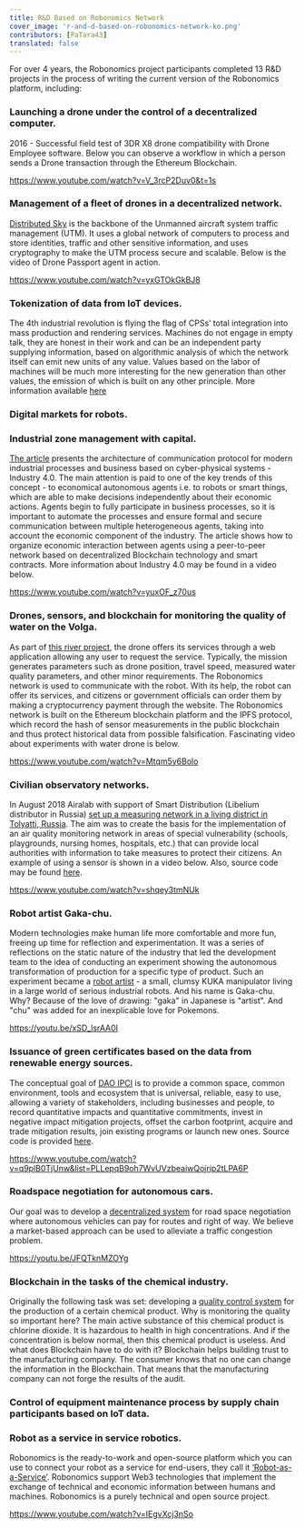 ```yaml
---
title: R&D Based on Robonomics Network
cover_image: 'r-and-d-based-on-robonomics-network-ko.png' 
contributors: [PaTara43]
translated: false
---
```


For over 4 years, the Robonomics project participants completed 13 R&D projects in the process of writing the current version of the Robonomics platform, including:

### Launching a drone under the control of a decentralized computer.
2016 - Successful field test of 3DR X8 drone compatibility with Drone Employee software.
Below you can observe a workflow in which a person sends a Drone transaction through the Ethereum Blockchain.

https://www.youtube.com/watch?v=V_3rcP2Duv0&t=1s

### Management of a fleet of drones in a decentralized network.
[Distributed Sky](https://airmarket.io/wp-content/uploads/2018/09/Distributed-Sky-Whitepaper-v3.0.pdf) is the backbone of the Unmanned aircraft system traffic management (UTM). It uses a global network of computers to process and store identities, traffic and other sensitive information, and uses cryptography to make the UTM process secure and scalable.
Below is the video of Drone Passport agent in action.

https://www.youtube.com/watch?v=yxGTOkGkBJ8

### Tokenization of data from IoT devices.

The 4th industrial revolution is flying the flag of CPSs’ total integration into mass production and rendering services. Machines do not engage in empty talk, they are honest in their work and can be an independent party supplying information, based on algorithmic analysis of which the network itself can emit new units of any value.
Values based on the labor of machines will be much more interesting for the new generation than other values, the emission of which is built on any other principle. More information available [here](https://blog.aira.life/tokenization-and-the-4th-industrial-revolution-3208022be747)

### Digital markets for robots.

### Industrial zone management with capital.
[The article](https://ieeexplore.ieee.org/abstract/document/8525391) presents the architecture of communication protocol for modern industrial processes and business based on cyber-physical systems - Industry 4.0. The main attention is paid to one of the key trends of this concept - to economical autonomous agents i.e. to robots or smart things, which are able to make decisions independently about their economic actions. Agents begin to fully participate in business processes, so it is important to automate the processes and ensure formal and secure communication between multiple heterogeneous agents, taking into account the economic component of the industry. The article shows how to organize economic interaction between agents using a peer-to-peer network based on decentralized Blockchain technology and smart contracts. More information about Industry 4.0 may be found in a video below.

https://www.youtube.com/watch?v=yuxOF_z70us

### Drones, sensors, and blockchain for monitoring the quality of water on the Volga.
As part of [this river project](https://github.com/airalab/drone_on_volga), the drone offers its services through a web application allowing any user to request the service. Typically, the mission generates parameters such as drone position, travel speed, measured water quality parameters, and other minor requirements.
The Robonomics network is used to communicate with the robot. With its help, the robot can offer its services, and citizens or government officials can order them by making a cryptocurrency payment through the website. The Robonomics network is built on the Ethereum blockchain platform and the IPFS protocol, which record the hash of sensor measurements in the public blockchain and thus protect historical data from possible falsification.
Fascinating video about experiments with water drone is below.

https://www.youtube.com/watch?v=Mtqm5y6Bolo

### Civilian observatory networks.
In August 2018 Airalab with support of Smart Distribution (Libelium distributor in Russia) [set up a measuring network in a living district in Tolyatti, Russia](https://www.libelium.com/libeliumworld/success-stories/preventing-asthsma-sensor-network-air-quality-pm10-dust-in-play-area/).
The aim was to create the basis for the implementation of an air quality monitoring network in areas of special vulnerability (schools, playgrounds, nursing homes, hospitals, etc.) that can provide local authorities with information to take measures to protect their citizens.
An example of using a sensor is shown in a video below. Also, source code may be found [here](https://github.com/airalab/sensors-connectivity).

https://www.youtube.com/watch?v=shqey3tmNUk

### Robot artist Gaka-chu.
Modern technologies make human life more comfortable and more fun, freeing up time for reflection and experimentation.
It was a series of reflections on the static nature of the industry that led the development team to the idea of ​​conducting an experiment showing the autonomous transformation of production for a specific type of product.
Such an experiment became a [robot artist](https://github.com/airalab/robot_painter/) - a small, clumsy KUKA manipulator living in a large world of serious industrial robots. And his name is Gaka-chu. Why? Because of the love of drawing: "gaka" in Japanese is "artist". And "chu" was added for an inexplicable love for Pokemons.

https://youtu.be/xSD_lsrAA0I

### Issuance of green certificates based on the data from renewable energy sources.
The conceptual goal of [DAO IPCI](https://ipci.io/ru/) is to provide a common space, common environment, tools and ecosystem that is universal, reliable, easy to use, allowing a variety of stakeholders, including businesses and people, to record quantitative impacts and quantitative commitments, invest in negative impact mitigation projects, offset the carbon footprint, acquire and trade mitigation results, join existing programs or launch new ones. Source code is provided [here](https://github.com/DAO-IPCI/DAO-IPCI).

https://www.youtube.com/watch?v=q9plB0TjUnw&list=PLLepqB9oh7WvUVzbeaiwQojrip2tLPA6P

### Roadspace negotiation for autonomous cars.
Our goal was to develop a [decentralized system](https://github.com/khssnv/mobi_grand_challenge) for road space negotiation where autonomous vehicles can pay for routes and right of way. We believe a market-based approach can be used to alleviate a traffic congestion problem.

https://youtu.be/JFQTknMZOYg

### Blockchain in the tasks of the chemical industry.
Originally the following task was set: developing a [quality control system](https://github.com/Vourhey/chemistry-quality-control) for the production of a certain chemical product. Why is monitoring the quality so important here? The main active substance of this chemical product is chlorine dioxide. It is hazardous to health in high concentrations. And if the concentration is below normal, then this chemical product is useless.
And what does Blockchain have to do with it? Blockchain helps building trust to the manufacturing company. The consumer knows that no one can change the information in the Blockchain. That means that the manufacturing company can not forge the results of the audit.

### Control of equipment maintenance process by supply chain participants based on IoT data.

### Robot as a service in service robotics.
Robonomics is the ready-to-work and open-source platform which you can use to connect your robot as a service for end-users, they call it [‘Robot-as-a-Service’](https://blog.aira.life/how-can-you-hire-a-robot-176ba29da565). Robonomics support Web3 technologies that implement the exchange of technical and economic information between humans and machines. Robonomics is a purely technical and open source project.

https://www.youtube.com/watch?v=IEgvXcj3nSo